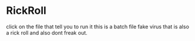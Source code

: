 # RickRoll
click on the file that tell you to run it
this is a batch file fake virus that is also a rick roll and also dont freak out.
